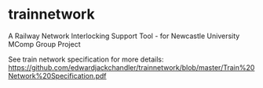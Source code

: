 # trainnetwork
A Railway Network Interlocking Support Tool - for Newcastle University MComp Group Project

See train network specification for more details: https://github.com/edwardjackchandler/trainnetwork/blob/master/Train%20Network%20Specification.pdf

